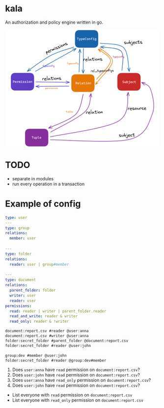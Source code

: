 # kala

An authorization and policy engine written in go.

![1](./img/graph.png)

# TODO

- separate in modules
- run every operation in a transaction

# Example of config

```yaml
type: user
---
type: group
relations:
  member: user

---
type: folder
relations:
  reader: user | group#member

---
type: document
relations:
  parent_folder: folder
  writer: user
  reader: user
permissions:
  read: reader | writer | parent_folder.reader
  read_and_write: reader & writer
  read_only: reader & !writer
```

```
document:report.csv #reader @user:anna
document:report.csv #writer @user:anna
folder:secret_folder #parent_folder @document:report.csv
folder:secret_folder #reader @user:john

group:dev #member @user:john
folder:secret_folder #reader @group:dev#member
```

1. Does `user:anna` have `read` permission on `document:report.csv`?
2. Does `user:john` have `read` permission on `document:report.csv`?
3. Does `user:anna` have `read_only` permission on `document:report.csv`?
4. Does `user:john` have `read` permission on `document:report.csv`?

- List everyone with `read` permission on `document:report.csv`
- List everyone with `read_only` permission on `document:report.csv`
